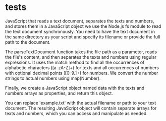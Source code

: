 # tests
JavaScript that reads a text document, separates the texts and numbers, and stores them in a JavaScript object
we use the Node.js fs module to read the text document synchronously. You need to have the text document in the same directory as your script and specify its filename or provide the full path to the document.

The parseTextDocument function takes the file path as a parameter, reads the file's content, and then separates the texts and numbers using regular expressions. It uses the match method to find all the occurrences of alphabetic characters ([a-zA-Z]+) for texts and all occurrences of numbers with optional decimal points ([0-9.]+) for numbers. We convert the number strings to actual numbers using map(Number).

Finally, we create a JavaScript object named data with the texts and numbers arrays as properties, and return this object.

You can replace 'example.txt' with the actual filename or path to your text document. The resulting JavaScript object will contain separate arrays for texts and numbers, which you can access and manipulate as needed.
